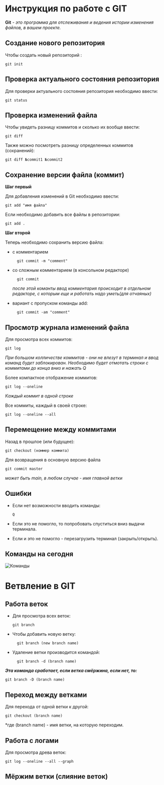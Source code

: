 # Инструкция по работе с GIT 

**Git**  *- это программа для отслеживания и ведения истории изменения файлов, в вашем проекте.*

## Создание нового репозитория

Чтобы создать новый репозиторий :

    git init


## Проверка актуального состояния репозитория

Для проверки актуального состояния репозитория необходимо ввести:

    git status

## Проверка изменений файла

Чтобы увидеть разницу коммитов и сколько их вообще ввести:

    git diff

Также можно посмотреть разницу определенных коммитов (сохранений):

    git diff №commit1 №commit2

## Сохранение версии файла (коммит)

**Шаг первый**

Для добавления изменений в Git необходимо ввести:

    git add "имя файла"

Если необходимо добавить все файлы в репозитории:

    git add .

**Шаг второй**

Теперь необходимо сохранить версию файла:

* с комментарием 

        git commit -m "comment"

* со сложным комментарием (в консольном редакторе)

        git commit

    *после этой команты ввод комментария происходит в отдельном редакторе, с которым еще и работать надо уметь(для отчаяных)*

* вариант с пропуском команды add:

        git commit -am "comment"


## Просмотр журнала изменений файла

Для просмотра всех коммитов:

    git log

*При большом колличестве коммитов - они не влезут в терминал и ввод команд будет заблокирован. Необходимо будет отмотать строки с коммитами до конца вниз и нажать Q*

Более компактное отображение коммитов:

    git log --oneline

*Каждый коммит в одной строке*

Все коммиты, каждый в своей строке:

    git log --oneline --all

## Перемещение между коммитами

Назад в прошлое (или будущее):

    git checkout (номмер коммита)

Для возвращения в основную версию файла 

    git commit master

*может быть main, в любом случае - имя главной ветки*

## Ошибки

* Если нет возможности вводить команды: 

      Q

* Если это не помогло, то попробовать спуститься вниз выдачи терминала.

* Если и это не помогло - перезагрузить терминал (закрыть/открыть).

## Команды на сегодня

![Команды](2022-12-06_21-17-33.png)

# Ветвление в GIT

## Работа веток

* Для просмотра всех веток: 

      git branch

* Чтобы добавить новую ветку:

        git branch (new branch name)

* Удаление ветки производится командой:

        git branch -d (branch name)

*__Эта команда сработает, если ветка смёржина, если нет, то:__*

    git branch -D (branch name)

## Переход между ветками

Для перехода от одной ветки к другой:

    git checkout (branch name)

*где (branch name) - имя ветки, на которую переходим.

## Работа с логами

Для просмотра древа веток:

    git log --oneline --all --graph
    
## Мёржим ветки (слияние веток)



